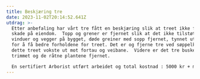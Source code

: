 ```yaml
---
title: Beskjæring tre
date: 2023-11-02T20:14:52.641Z
utdrag: >-
  Etter anbefaling har vårt tre fått en beskjæring slik at treet ikke forårsaker
  skade på eiendom.  Topp og grener er fjernet slik at det ikke tilstøter
  vinduer og vegger på bygget, døde greiner med sopp fjernet, tynnet ut greiner
  for å få bedre forholdene for treet. Det er og fjerne tre ved søppelkasse da
  dette treet vokste ut mot fortau og veibane.  Videre er det tre buskene
  trimmet og de råtne plantene fjernet. 

  En sertifiert Arborist utført arbeidet og total kostnad : 5000 kr + moms
---
```

